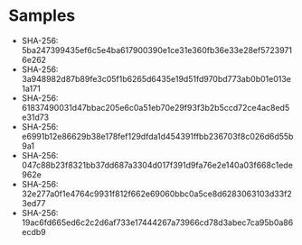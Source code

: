 # Samples

* SHA-256: 5ba247399435ef6c5e4ba617900390e1ce31e360fb36e33e28ef57239716e262
* SHA-256: 3a948982d87b89fe3c05f1b6265d6435e19d51fd970bd773ab0b01e013e1a171
* SHA-256: 61837490031d47bbac205e6c0a51eb70e29f93f3b2b5ccd72ce4ac8ed5e31d73
* SHA-256: e6991b12e86629b38e178fef129dfda1d454391ffbb236703f8c026d6d55b9a1
* SHA-256: 047c88b23f8321bb37dd687a3304d017f391d9fa76e2e140a03f668c1ede962e
* SHA-256: 32e277a0f1e4764c9931f812f662e69060bbc0a5ce8d6283063103d33f23ed77
* SHA-256: 19ac6fd665ed6c2c2d6af733e17444267a73966cd78d3abec7ca95b0a86ecdb9